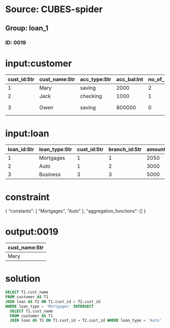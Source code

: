 # Source: CUBES-spider
## Group: loan_1
### ID: 0019

# input:customer

| cust_id:Str | cust_name:Str | acc_type:Str | acc_bal:Int | no_of_loans:Int | credit_score:Int | branch_id:Int | state:Str |
|---|---|---|---|---|---|---|---|
| 1 | Mary | saving | 2000 | 2 | 30 | 2 | Utah |
| 2 | Jack | checking | 1000 | 1 | 20 | 1 | Texas |
| 3 | Owen | saving | 800000 | 0 | 210 | 3 | New York |

# input:loan

| loan_id:Str | loan_type:Str | cust_id:Str | branch_id:Str | amount:Int |
|---|---|---|---|---|
| 1 | Mortgages | 1 | 1 | 2050 |
| 2 | Auto | 1 | 2 | 3000 |
| 3 | Business | 3 | 3 | 5000 |

# constraint

{
  "constants": [
    "Mortgages",
    "Auto"
  ],
  "aggregation_functions": []
}

# output:0019

| cust_name:Str |
|---|
| Mary |

# solution

```sql
SELECT T1.cust_name
FROM customer AS T1
JOIN loan AS T2 ON T1.cust_id = T2.cust_id
WHERE loan_type = 'Mortgages' INTERSECT
  SELECT T1.cust_name
  FROM customer AS T1
  JOIN loan AS T2 ON T1.cust_id = T2.cust_id WHERE loan_type = 'Auto'
```
